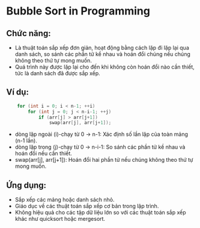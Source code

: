 # Bubble Sort in Programming

## Chức năng:
- Là thuật toán sắp xếp đơn giản, hoạt động bằng cách lặp đi lặp lại qua danh sách, so sánh các phần tử kề nhau và hoán đổi chúng nếu chúng không theo thứ tự mong muốn.
- Quá trình này được lặp lại cho đến khi không còn hoán đổi nào cần thiết, tức là danh sách đã được sắp xếp.

## Ví dụ:
``` cpp
    for (int i = 0; i < n-1; ++i)
        for (int j = 0; j < n-i-1; ++j)
            if (arr[j] > arr[j+1])
                swap(arr[j], arr[j+1]);
```

- dòng lặp ngoài (i)-chạy từ 0 -> n-1: Xác định số lần lặp của toàn mảng (n-1 lần).
- dòng lặp trong (j)-chạy từ 0 -> n-i-1: So sánh các phần tử kề nhau và hoán đổi nếu cần thiết.
- swap(arr[j], arr[j+1]): Hoán đổi hai phần tử nếu chúng không theo thứ tự mong muốn.

## Ứng dụng:
- Sắp xếp các mảng hoặc danh sách nhỏ.
- Giáo dục về các thuật toán sắp xếp cơ bản trong lập trình.
- Không hiệu quả cho các tập dữ liệu lớn so với các thuật toán sắp xếp khác như quicksort hoặc mergesort.